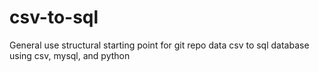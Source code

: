 # csv-to-sql
General use structural starting point for git repo data csv to sql database using csv, mysql, and python
